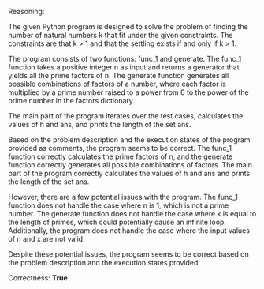 Reasoning:

The given Python program is designed to solve the problem of finding the number of natural numbers k that fit under the given constraints. The constraints are that k > 1 and that the settling exists if and only if k > 1.

The program consists of two functions: func_1 and generate. The func_1 function takes a positive integer n as input and returns a generator that yields all the prime factors of n. The generate function generates all possible combinations of factors of a number, where each factor is multiplied by a prime number raised to a power from 0 to the power of the prime number in the factors dictionary.

The main part of the program iterates over the test cases, calculates the values of h and ans, and prints the length of the set ans.

Based on the problem description and the execution states of the program provided as comments, the program seems to be correct. The func_1 function correctly calculates the prime factors of n, and the generate function correctly generates all possible combinations of factors. The main part of the program correctly calculates the values of h and ans and prints the length of the set ans.

However, there are a few potential issues with the program. The func_1 function does not handle the case where n is 1, which is not a prime number. The generate function does not handle the case where k is equal to the length of primes, which could potentially cause an infinite loop. Additionally, the program does not handle the case where the input values of n and x are not valid.

Despite these potential issues, the program seems to be correct based on the problem description and the execution states provided.

Correctness: **True**